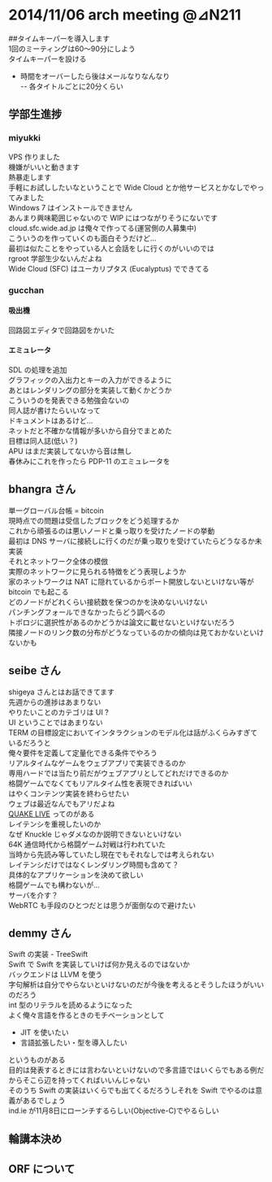 # 2014/11/06 arch meeting @⊿N211   

##タイムキーパーを導入します  
1回のミーティングは60〜90分にしよう  
タイムキーパーを設ける  
- 時間をオーバーしたら後はメールなりなんなり  
-- 各タイトルごとに20分くらい  

## 学部生進捗  

### miyukki  
VPS 作りました  
機嫌がいいと動きます  
熱暴走します  
手軽にお試ししたいなということで Wide Cloud とか他サービスとかなしでやってみました  
Windows 7 はインストールできません  
あんまり興味範囲じゃないので WIP にはつながりそうにないです    
cloud.sfc.wide.ad.jp は俺々で作ってる(運営側の人募集中)  
こういうのを作っていくのも面白そうだけど…  
最初は似たことをやっている人と会話をしに行くのがいいのでは  
rgroot 学部生少ないんだよね  
Wide Cloud (SFC) はユーカリプタス (Eucalyptus) でできてる  

### gucchan  
#### 吸出機  
回路図エディタで回路図をかいた  
#### エミュレータ  
SDL の処理を追加  
グラフィックの入出力とキーの入力ができるように  
あとはレンダリングの部分を実装して動くかどうか  
こういうのを発表できる勉強会ないの  
同人誌が書けたらいいなって  
ドキュメントはあるけど…  
ネットだと不確かな情報が多いから自分でまとめた  
目標は同人誌(低い？)  
APU はまだ実装してないから音は無し  
春休みにこれを作ったら PDP-11 のエミュレータを  

## bhangra さん  
単一グローバル台帳 = bitcoin  
現時点での問題は受信したブロックをどう処理するか  
これから頑張るのは悪いノードと乗っ取りを受けたノードの挙動  
最初は DNS サーバに接続しに行くのだが乗っ取りを受けていたらどうなるか未実装  
それとネットワーク全体の模倣  
実際のネットワークに見られる特徴をどう表現しようか  
家のネットワークは NAT に隠れているからポート開放しないといけない等が bitcoin でも起こる  
どのノードがどれくらい接続数を保つのかを決めないいけない  
パンチングフォールできなかったらどう調べるの  
トポロジに選択性があるのかどうかは論文に載せないといけないだろう  
隣接ノードのリンク数の分布がどうなっているのかの傾向は見ておかないといけないかも  

## seibe さん  
shigeya さんとはお話できてます  
先週からの進捗はあまりない  
やりたいことのカテゴリは UI ?  
UI ということではあまりない  
TERM の目標設定においてインタラクションのモデル化は話がふくらみすぎているだろうと  
俺々要件を定義して定量化できる条件でやろう  
リアルタイムなゲームをウェブアプリで実装できるのか  
専用ハードでは当たり前だがウェブアプリとしてどれだけできるのか  
格闘ゲームでなくてもリアルタイム性を表現できればいい  
はやくコンテンツ実装を終わらせたい  
ウェブは最近なんでもアリだよね  
[QUAKE LIVE](http://www.quakelive.com/) ってのがある  
レイテンシを重視したいのか  
なぜ Knuckle じゃダメなのか説明できないといけない  
64K 通信時代から格闘ゲーム対戦は行われていた  
当時から先読み等していたし現在でもそれなしでは考えられない  
レイテンシだけではなくレンダリング時間も含めて？  
具体的なアプリケーションを決めて欲しい  
格闘ゲームでも構わないが…  
サーバを介す？  
WebRTC も手段のひとつだとは思うが面倒なので避けたい  

## demmy さん  
Swift の実装 - TreeSwift  
Swift で Swift を実装していけば何か見えるのではないか  
バックエンドは LLVM を使う  
字句解析は自分でやらないといけないのだが今後を考えるとそうしたほうがいいのだろう  
int 型のリテラルを読めるようになった  
よく俺々言語を作るときのモチベーションとして
- JIT を使いたい
- 言語拡張したい・型を導入したい

というものがある  
目的は発表するときには言わないといけないので多言語ではいくらでもある例だからそこら辺を持ってくればいいんじゃない  
そのうち Swift の実装はいくらでも出てくるだろうしそれを Swift でやるのは意義があるでしょう  
ind.ie が11月8日にローンチするらしい(Objective-C)でやるらしい  



## 輪講本決め  

## ORF について  
